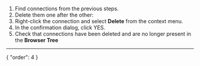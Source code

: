 1. Find connections from the previous steps.
2. Delete them one after the other:
3. Right-click the connection and select **Delete** from the context menu.
4. In the confirmation dialog, click YES.
5. Check that connections have been deleted and are no longer present in the **Browser Tree**
---
{
  "order": 4
}